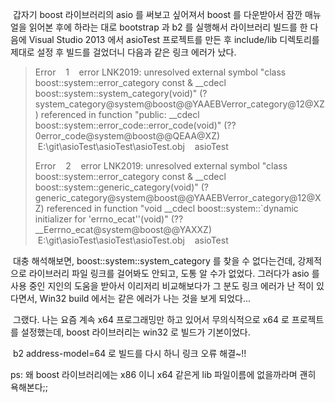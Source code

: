  갑자기 boost 라이브러리의 asio 를 써보고 싶어져서 boost 를 다운받아서 잠깐 매뉴얼을 읽어본 후에 하라는 대로 bootstrap 과 b2 를 실행해서 라이브러리 빌드를 한 다음에 Visual Studio 2013 에서 asioTest 프로젝트를 만든 후 include/lib 디렉토리를 제대로 설정 후 빌드를 걸었더니 다음과 같은 링크 에러가 났다.

> Error    1    error LNK2019: unresolved external symbol "class boost::system::error\_category const & \_\_cdecl boost::system::system\_category(void)" (?system\_category@system@boost@@YAAEBVerror\_category@12@XZ) referenced in function "public: \_\_cdecl boost::system::error\_code::error\_code(void)" (??0error\_code@system@boost@@QEAA@XZ)    E:\\git\\asioTest\\asioTest\\asioTest.obj    asioTest
>
> Error    2    error LNK2019: unresolved external symbol "class boost::system::error\_category const & \_\_cdecl boost::system::generic\_category(void)" (?generic\_category@system@boost@@YAAEBVerror\_category@12@XZ) referenced in function "void \_\_cdecl boost::system::\`dynamic initializer for 'errno\_ecat''(void)" (??\_\_Eerrno\_ecat@system@boost@@YAXXZ)    E:\\git\\asioTest\\asioTest\\asioTest.obj    asioTest

 대충 해석해보면, boost::system::system\_category 를 찾을 수 없다는건데, 강제적으로 라이브러리 파일 링크를 걸어봐도 안되고, 도통 알 수가 없었다. 그러다가 asio 를 사용 중인 지인의 도움을 받아서 이리저리 비교해보다가 그 분도 링크 에러가 난 적이 있다면서, Win32 build 에서는 같은 에러가 나는 것을 보게 되었다...

 그랬다. 나는 요즘 계속 x64 프로그래밍만 하고 있어서 무의식적으로 x64 로 프로젝트를 설정했는데, boost 라이브러리는 win32 로 빌드가 기본이었다.

 b2 address-model=64 로 빌드를 다시 하니 링크 오류 해결~!! 

ps: 왜 boost 라이브러리에는 x86 이니 x64 같은게 lib 파일이름에 없을까라며 괜히 욕해본다;;
